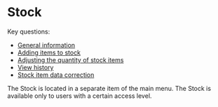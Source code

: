 # Stock

Key questions:

* [General information](general-information.md)
* [Adding items to stock](adding-items-to-stock.md)
* [Adjusting the quantity of stock items](adjusting-the-quantity-of-stock-items.md)
* [View history](view-history.md)
* [Stock item data correction](stock-item-data-correction.md)

The Stock is located in a separate item of the main menu. The Stock is available only to users with a certain access level.
